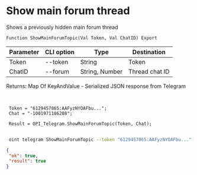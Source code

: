 ﻿---
sidebar_position: 8
---

# Show main forum thread
 Shows a previously hidden main forum thread



`Function ShowMainForumTopic(Val Token, Val ChatID) Export`

 | Parameter | CLI option | Type | Destination |
 |-|-|-|-|
 | Token | --token | String | Token |
 | ChatID | --forum | String, Number | Thread chat ID |

 
 Returns: Map Of KeyAndValue - Serialized JSON response from Telegram

<br/>




```bsl title="Code example"
 Token = "6129457865:AAFyzNYOAFbu...";
 Chat = "-1001971186208";
 
 Result = OPI_Telegram.ShowMainForumTopic(Token, Chat);
```
	


```sh title="CLI command example"
 
 oint telegram ShowMainForumTopic --token "6129457865:AAFyzNYOAFbu..." --forum %forum%

```

```json title="Result"
{
 "ok": true,
 "result": true
}
```
